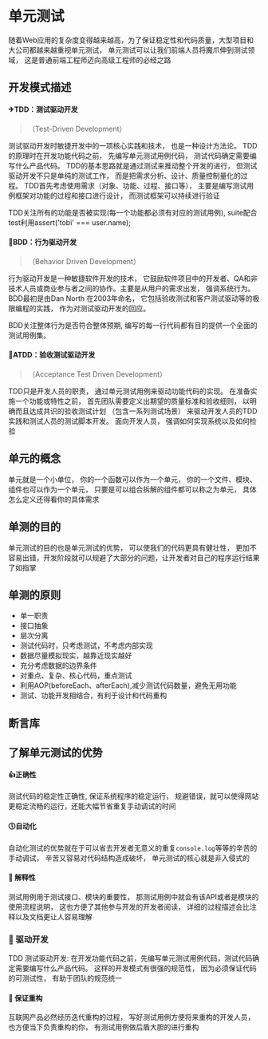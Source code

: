 # 单元测试
随着Web应用的复杂度变得越来越高，为了保证稳定性和代码质量，大型项目和大公司都越来越重视单元测试， 单元测试可以让我们前端人员将魔爪伸到测试领域， 这是普通前端工程师迈向高级工程师的必经之路

## 开发模式描述

#### ✈TDD：测试驱动开发
> （Test-Driven Development）

测试驱动开发时敏捷开发中的一项核心实践和技术， 也是一种设计方法论。 TDD的原理时在开发功能代码之前， 先编写单元测试用例代码， 测试代码确定需要编写什么产品代码。 TDD的基本思路就是通过测试来推动整个开发的进行， 但测试驱动开发不只是单纯的测试工作， 而是把需求分析、设计、质量控制量化的过程。 TDD首先考虑使用需求（对象、功能、过程、接口等）， 主要是编写测试用例框架对功能的过程和接口进行设计， 而测试框架可以持续进行验证

TDD关注所有的功能是否被实现(每一个功能都必须有对应的测试用例), suite配合test利用assert('tobi' === user.name);

#### 🚀BDD：行为驱动开发
> （Behavior Driven Development）

行为驱动开发是一种敏捷软件开发的技术， 它鼓励软件项目中的开发者、QA和非技术人员或商业参与者之间的协作。主要是从用户的需求出发， 强调系统行为。 BDD最初是由Dan North 在2003年命名， 它包括验收测试和客户测试驱动等的极限编程的实践， 作为对测试驱动开发的回应。

BDD关注整体行为是否符合整体预期, 编写的每一行代码都有目的提供一个全面的测试用例集。

#### 🚠ATDD：验收测试驱动开发
> （Acceptance Test Driven Development）

TDD只是开发人员的职责， 通过单元测试用例来驱动功能代码的实现。 在准备实施一个功能或特性之前， 首先团队需要定义出期望的质量标准和验收细则， 以明确而且达成共识的验收测试计划 （包含一系列测试场景） 来驱动开发人员的TDD实践和测试人员的测试脚本开发。 面向开发人员， 强调如何实现系统以及如何检验



## 单元的概念
单元就是一个小单位， 你的一个函数可以作为一个单元， 你的一个文件、模块、组件也可以作为一个单元， 只要是可以组合拆解的组件都可以称之为单元， 具体怎么定义还得看你的具体需求

## 单测的目的
单元测试的目的也是单元测试的优势， 可以使我们的代码更具有健壮性， 更加不容易出错，开发阶段就可以规避了大部分的问题，让开发者对自己的程序运行结果了如指掌

## 单测的原则
* 单一职责
* 接口抽象
* 层次分离
* 测试代码时，只考虑测试，不考虑内部实现
* 数据尽量模拟现实，越靠近现实越好
* 充分考虑数据的边界条件
* 对重点、复杂、核心代码，重点测试
* 利用AOP(beforeEach、afterEach),减少测试代码数量，避免无用功能
* 测试、功能开发相结合，有利于设计和代码重构

## 断言库





## 了解单元测试的优势
#### 👍正确性       
测试代码的稳定性正确性, 保证系统程序的稳定运行， 规避错误，就可以使得网站更稳定流畅的运行，还能大幅节省重复手动调试的时间

#### 🕔自动化
自动化测试的优势就在于可以省去开发者无意义的重复`console.log`等等的辛苦的手动调试， 辛苦又容易对代码结构造成破坏， 单元测试的核心就是非入侵式的

#### 💬 解释性
测试用例用于测试接口、模块的重要性， 那测试用例中就会有该API或者是模块的使用流程说明， 这也方便了其他参与开发的开发者阅读， 详细的过程描述会比注释以及文档更让人容易理解

### 🔫 驱动开发
TDD 测试驱动开发: 在开发功能代码之前，先编写单元测试用例代码，测试代码确定需要编写什么产品代码。
这样的开发模式有很强的规范性， 因为必须保证代码的可测试性， 有助于团队的规范统一

#### 🙉 保证重构
互联网产品必然经历迭代重构的过程， 写好测试用例方便将来重构的开发人员， 也方便当下负责重构的你， 有测试用例做后盾大胆的进行重构
